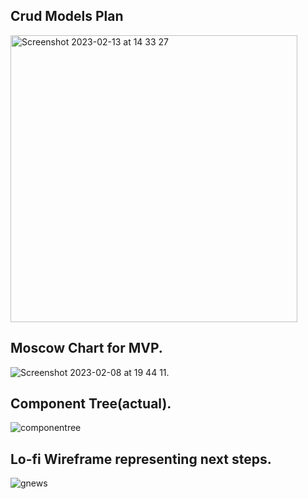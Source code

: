 
## Crud Models Plan

<img width="459" alt="Screenshot 2023-02-13 at 14 33 27" src="https://user-images.githubusercontent.com/111753918/218471754-299c3d09-cc45-4aa4-a88f-4af5b21e0b28.png">


## Moscow Chart for MVP. 

![Screenshot 2023-02-08 at 19 44 11](https://user-images.githubusercontent.com/111753918/217635075-01752a3e-66b3-4448-b5af-092778963a73.png). 

## Component Tree(actual). 

![componentree](https://user-images.githubusercontent.com/111753918/217782788-d83e349f-c49e-428d-9933-403e4411f477.png)

## Lo-fi Wireframe representing next steps. 

![gnews](https://user-images.githubusercontent.com/111753918/217636353-5ce20569-9e15-4513-9636-b1475bbbe7e8.png)
